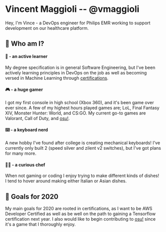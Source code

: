 # Vincent Maggioli -- @vmaggioli
Hey, I'm Vince - a DevOps engineer for Philips EMR working to support development on our healthcare platform.

## 🤵 Who am I?
#### 🧠 - an active learner
My degree specification is in general Software Engineering, but I've been actively learning principles in DevOps on the job as well as becoming versed in Machine Learning through [certifications](https://www.linkedin.com/in/vincent-maggioli/).

#### 🎮 - a huge gamer
I got my first console in high school (Xbox 360), and it's been game over ever since. A few of my highest hours played games are; LoL, Final Fantasy XIV, Monster Hunter: World, and CS:GO. My current go-to games are Valorant, Call of Duty, and [osu!](https://github.com/ppy/osu).

#### ⌨️ - a keyboard nerd
A new hobby I've found after college is creating mechanical keyboards! I've currently only built 2 (speed silver and zilent v2 switches), but I've got plans for many more.

#### 👨‍🍳 - a curious chef
When not gaming or coding I enjoy trying to make different kinds of dishes! I tend to hover around making either Italian or Asian dishes.

## 🌟 Goals for 2020
My main goals for 2020 are rooted in certifications, as I want to be AWS Developer Certified as well as be well on the path to gaining a Tensorflow certification next year. I also would like to begin contributing to [osu!](https://github.com/ppy/osu) since it's a game that I thoroughly enjoy.
